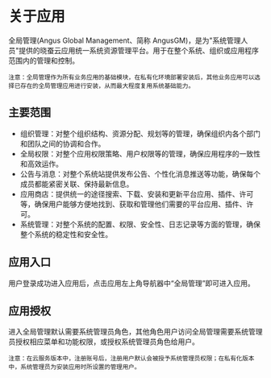 关于应用
===

全局管理(Angus Global Management、简称 AngusGM)，是为"系统管理人员"提供的晓蚕云应用统一系统资源管理平台。用于在整个系统、组织或应用程序范围内的管理和控制。

`注意：全局管理作为所有业务应用的基础模块，在私有化环境部署安装后，其他业务应用可以选择已存在的全局管理应用进行安装，从而最大程度复用系统基础能力。`

## 主要范围

- 组织管理：对整个组织结构、资源分配、规划等的管理，确保组织内各个部门和团队之间的协调和合作。
- 全局权限：对整个应用权限策略、用户权限等的管理，确保应用程序的一致性和高效运作。
- 公告与消息：对整个系统站提供发布公告、个性化消息推送等功能，确保每个成员都能紧密关联、保持最新信息。
- 应用商店：提供统一的途径搜索、下载、安装和更新平台应用、插件、许可等，确保用户能够方便地找到、获取和管理他们需要的平台应用、插件、许可。
- 系统管理：对整个系统的配置、权限、安全性、日志记录等方面的管理，确保整个系统的稳定性和安全性。

## 应用入口

用户登录成功进入应用后，点击应用左上角导航器中“全局管理”即可进入应用。

## 应用授权

进入全局管理默认需要系统管理员角色，其他角色用户访问全局管理需要系统管理员授权相应菜单和功能权限，或授权系统管理员角色给用户。

`注意：在云服务版本中，注册账号后，注册用户默认会被授予系统管理员权限；在私有化版本中，系统管理员为安装应用时所设置的管理用户。`

